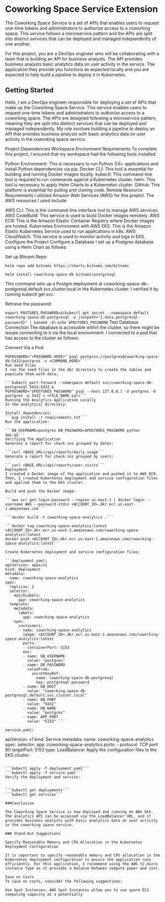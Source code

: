 # Coworking Space Service Extension
The Coworking Space Service is a set of APIs that enables users to request one-time tokens and administrators to authorize access to a coworking space. This service follows a microservice pattern and the APIs are split into distinct services that can be deployed and managed independently of one another.

For this project, you are a DevOps engineer who will be collaborating with a team that is building an API for business analysts. The API provides business analysts basic analytics data on user activity in the service. The application they provide you functions as expected locally and you are expected to help build a pipeline to deploy it in Kubernetes.

## Getting Started

Hello, I am a DevOps engineer responsible for deploying a set of APIs that make up the Coworking Space Service. This service enables users to request one-time tokens and administrators to authorize access to a coworking space. The APIs are designed following a microservice pattern, meaning they are split into distinct services that can be deployed and managed independently. My role involves building a pipeline to deploy an API that provides business analysts with basic analytics data on user activity in the coworking space service.

Project Dependencies
Workspace Environment Requirements
To complete this project, I ensured that my workspace had the following tools installed:

Python Environment: This is necessary to run Python 3.6+ applications and install Python dependencies via pip.
Docker CLI: This tool is essential for building and running Docker images locally.
kubectl: This command-line tool is required to run commands against a Kubernetes cluster.
helm: This tool is necessary to apply Helm Charts to a Kubernetes cluster.
GitHub: This platform is essential for pulling and cloning code.
Remote Resource Requirements
I utilized Amazon Web Services (AWS) for this project. The AWS resources I used include:

AWS CLI: This is the command-line interface tool to manage AWS services.
AWS CodeBuild: This service is used to build Docker images remotely.
AWS ECR: This is the Amazon Elastic Container Registry where Docker images are hosted.
Kubernetes Environment with AWS EKS: This is the Amazon Elastic Kubernetes Service used to run applications in k8s.
AWS CloudWatch: This service is used to monitor activity and logs in EKS.
Configure the Project
Configure a Database
I set up a Postgres database using a Helm Chart as follows:

Set up Bitnami Repo:

```helm repo add bitnami https://charts.bitnami.com/bitnami```


```helm install coworking-space-db bitnami/postgresql```

This command sets up a Postgre deployment at coworking-space-db-postgresql.default.svc.cluster.local in the Kubernetes cluster. I verified it by running kubectl get svc.

Retrieve the password:

```export POSTGRES_PASSWORD=$(kubectl get secret --namespace default coworking-space-db-postgresql -o jsonpath="{.data.postgresql-password}" | base64 -d)```
```echo $POSTGRES_PASSWORD```
Test Database Connection
The database is accessible within the cluster, so there might be issues connecting to it via the local environment. I connected to a pod that has access to the cluster as follows:

Connect Via a Pod:
```kubectl exec -it <POD_NAME> bash
PGPASSWORD="<PASSWORD HERE>" psql postgres://postgres@coworking-space-db:5432/postgres -c <COMMAND_HERE>````
Run Seed Files
I ran the seed files in the db/ directory to create the tables and populate them with data:

```kubectl port-forward --namespace default svc/coworking-space-db-postgresql 5432:5432 &
PGPASSWORD="$POSTGRES_PASSWORD" psql --host 127.0.0.1 -U postgres -d postgres -p 5432 < <FILE_NAME.sql>```
Running the Analytics Application Locally
In the analytics/ directory:

Install dependencies:
```pip install -r requirements.txt```
Run the application:

```DB_USERNAME=postgres DB_PASSWORD=$POSTGRES_PASSWORD python app.py```
Verifying The Application
Generate a report for check-ins grouped by dates:

```curl <BASE_URL>/api/reports/daily_usage```
Generate a report for check-ins grouped by users:

```curl <BASE_URL>/api/reports/user_visits```
Deployment
I created a Docker image of the application and pushed it to AWS ECR. Then, I created Kubernetes deployment and service configuration files and applied them to the EKS cluster.

Build and push the Docker image:

```aws ecr get-login-password --region us-east-1 | docker login --username AWS --password-stdin <ACCOUNT_ID>.dkr.ecr.us-east-1.amazonaws.com```

```docker build -t coworking-space-analytics .```

```docker tag coworking-space-analytics:latest <ACCOUNT_ID>.dkr.ecr.us-east-1.amazonaws.com/coworking-space-analytics:latest
docker push <ACCOUNT_ID>.dkr.ecr.us-east-1.amazonaws.com/coworking-space-analytics:latest```

Create Kubernetes deployment and service configuration files:

```deployment.yaml:
apiVersion: apps/v1
kind: Deployment
metadata:
  name: coworking-space-analytics
spec:
  replicas: 2
  selector:
    matchLabels:
      app: coworking-space-analytics
  template:
    metadata:
      labels:
        app: coworking-space-analytics
    spec:
      containers:
      - name: coworking-space-analytics
        image: <ACCOUNT_ID>.dkr.ecr.us-east-1.amazonaws.com/coworking-space-analytics:latest
        ports:
        - containerPort: 5153
        env:
        - name: DB_USERNAME
          value: "postgres"
        - name: DB_PASSWORD
          valueFrom:
            secretKeyRef:
              name: coworking-space-db-postgresql
              key: postgresql-password
        - name: DB_HOST
          value: "coworking-space-db-postgresql.default.svc.cluster.local"
        - name: DB_PORT
          value: "5432"
        - name: DB_NAME
          value: "postgres"
        - name: APP_PORT
          value: "5153" ```

service.yaml:
```
apiVersion: v1
kind: Service
metadata:
  name: coworking-space-analytics
spec:
  selector:
    app: coworking-space-analytics
  ports:
    - protocol: TCP
      port: 80
      targetPort: 5153
  type: LoadBalancer
Apply the configuration files to the EKS cluster:
```

```kubectl apply -f deployment.yaml```
```kubectl apply -f service.yaml```
Verify the deployment and service:


```kubectl get deployments```
```kubectl get services```

###Conclusion

The Coworking Space Service is now deployed and running on AWS EKS. The analytics API can be accessed via the LoadBalancer URL, and it provides business analysts with basic analytics data on user activity in the coworking space service.

### Stand-Out Suggestions

Specify Reasonable Memory and CPU Allocation in the Kubernetes Deployment Configuration

It is important to specify reasonable memory and CPU allocation in the Kubernetes deployment configuration to ensure the application runs efficiently. For this application, I recommend using the AWS t2.micro instance type as it provides a balance between compute power and cost.

Save on Costs
To save on costs, consider the following suggestions:

Use Spot Instances: AWS Spot Instances allow you to use spare EC2 computing capacity at a potentially
